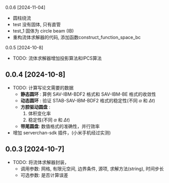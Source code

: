 0.0.6 [2024-11-04]
- 圆柱绕流
- test 没有固体, 只有直管
- test_1 固体为 circle beam (IB)
- 重构流体求解器的代码, 添加函数construct_function_space_bc

0.0.5 [2024-10-8]
- TODO: 流体求解器增加投影算法和IPCS算法

0.0.4 [2024-10-8]
------
- TODO: 计算写论文需要的数据
   - **静态圆环** : 算例 SAV-IBM-BDF2 格式和 SAV-IBM-BE 格式的收敛性
   - **动态圆环** : 验证 STAB-SAV-IBM-BDF2 格式的稳定性(不同 $\alpha$ 和 $\Delta t$)
   - **方腔驱动圆盘** : 
     1. 体积变化率
     2. 稳定性(不同 $\alpha$ 和 $\Delta t$)
   - **带尾圆盘**: 数值格式的准确性，并行效率
- 增加 serverchan-sdk 插件，(小米手机经过实测)

0.0.3 [2024-10-7]
------
- TODO: 将流体求解器封装，
   - 调用参数: 网格, 有限元空间, 边界条件, 源项, 求解方法(string), 时间步长
   - 可选参数: 是否计算误差



